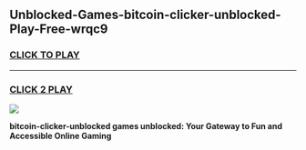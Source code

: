 
## Unblocked-Games-bitcoin-clicker-unblocked-Play-Free-wrqc9
<h3>
<a href="https://premium76.site?title=bitcoin-clicker-unblocked&ref=18A1">CLICK TO PLAY</a></h3>
<hr>

<h3>
<a href="https://premium76.site?title=bitcoin-clicker-unblocked&ref=18A1">CLICK 2 PLAY</a>
  
</h3>

<a href="https://premium76.site?title=bitcoin-clicker-unblocked&ref=18A1"><img src="https://clearcache.store/games.png"></a>


**bitcoin-clicker-unblocked games unblocked: Your Gateway to Fun and Accessible Online Gaming**

